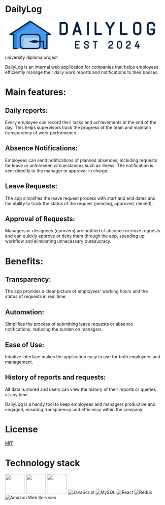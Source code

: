# DailyLog 

<img src="https://github.com/ilyushik/DailyLog/blob/main/Documentation/logo_git.png"/>

university diploma project

DailyLog is an internal web application for companies that helps employees efficiently manage their daily work reports and notifications to their bosses.

# Main features:
  ## Daily reports: 
  Every employee can record their tasks and achievements at the end of the day. This helps supervisors track the progress of the team and maintain transparency of      work performance.

  ## Absence Notifications: 
  Employees can send notifications of planned absences, including requests for leave or unforeseen circumstances such as illness. The notification is sent      directly to the manager or approver in charge.

  ## Leave Requests: 
  The app simplifies the leave request process with start and end dates and the ability to track the status of the request (pending, approved, denied).

  ## Approval of Requests: 
  Managers or designees (upruvers) are notified of absence or leave requests and can quickly approve or deny them through the app, speeding up workflow and      eliminating unnecessary bureaucracy.

# Benefits:
  ## Transparency: 
  The app provides a clear picture of employees' working hours and the status of requests in real time.
  ## Automation: 
  Simplifies the process of submitting leave requests or absence notifications, reducing the burden on managers.
  ## Ease of Use: 
  Intuitive interface makes the application easy to use for both employees and management.
  ## History of reports and requests: 
  All data is stored and users can view the history of their reports or queries at any time.
  
  DailyLog is a handy tool to keep employees and managers productive and engaged, ensuring transparency and efficiency within the company.

  # License

  [MIT](https://choosealicense.com/licenses/mit/)


# Technology stack
<div>
  <img height="64" width="64" src="https://cdn.simpleicons.org/Spring/94d31b"/>
  <img height="64" width="64" src="https://cdn.simpleicons.org/HTML5/E34F26"/>
  <img height="64" width="64" src="https://cdn.simpleicons.org/CSS3/1572B6"/>
  <img height="64" width="64" src="https://cdn.simpleicons.org/javascript/F7DF1E" alt="JavaScript" />
  <img height="64" width="64" src="https://cdn.simpleicons.org/mysql/4479A1" alt="MySQL" />
  <img height="64" width="64" src="https://cdn.simpleicons.org/react/61DAFB" alt="React" />
  <img height="64" width="64" src="https://cdn.simpleicons.org/redux/764ABC" alt="Redux" />
  <img height="64" width="64" src="https://cdn.simpleicons.org/amazonwebservices/232F3E" alt="Amazon Web Services" />
</div>
